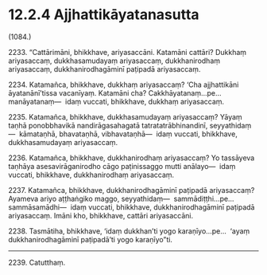 

# 12.2.4 Ajjhattikāyatanasutta




(1084.)

2233\. “Cattārimāni, bhikkhave, ariyasaccāni. Katamāni cattāri? Dukkhaṃ ariyasaccaṃ, dukkhasamudayaṃ ariyasaccaṃ, dukkhanirodhaṃ ariyasaccaṃ, dukkhanirodhagāminī paṭipadā ariyasaccaṃ.

2234\. Katamañca, bhikkhave, dukkhaṃ ariyasaccaṃ? ‘Cha ajjhattikāni āyatanānī’tissa vacanīyaṃ. Katamāni cha? Cakkhāyatanaṃ…pe…  manāyatanaṃ—  idaṃ vuccati, bhikkhave, dukkhaṃ ariyasaccaṃ.

2235\. Katamañca, bhikkhave, dukkhasamudayaṃ ariyasaccaṃ? Yāyaṃ taṇhā ponobbhavikā nandirāgasahagatā tatratatrābhinandinī, seyyathidaṃ—  kāmataṇhā, bhavataṇhā, vibhavataṇhā—  idaṃ vuccati, bhikkhave, dukkhasamudayaṃ ariyasaccaṃ.

2236\. Katamañca, bhikkhave, dukkhanirodhaṃ ariyasaccaṃ? Yo tassāyeva taṇhāya asesavirāganirodho cāgo paṭinissaggo mutti anālayo—  idaṃ vuccati, bhikkhave, dukkhanirodhaṃ ariyasaccaṃ.

2237\. Katamañca, bhikkhave, dukkhanirodhagāminī paṭipadā ariyasaccaṃ? Ayameva ariyo aṭṭhaṅgiko maggo, seyyathidaṃ—  sammādiṭṭhi…pe…  sammāsamādhi—  idaṃ vuccati, bhikkhave, dukkhanirodhagāminī paṭipadā ariyasaccaṃ. Imāni kho, bhikkhave, cattāri ariyasaccāni.

2238\. Tasmātiha, bhikkhave, ‘idaṃ dukkhan’ti yogo karaṇīyo…pe…  ‘ayaṃ dukkhanirodhagāminī paṭipadā’ti yogo karaṇīyo”ti.

---

2239\. Catutthaṃ.





